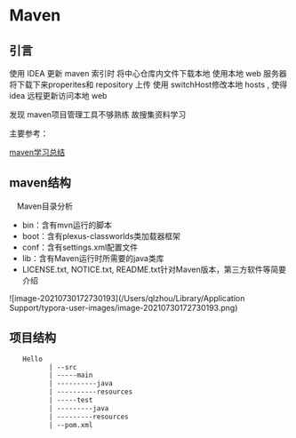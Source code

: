 

# Maven

## 引言

使用 IDEA 更新 maven 索引时 将中心仓库内文件下载本地 使用本地 web 服务器将下载下来properites和 repository 上传 使用 switchHost修改本地 hosts , 使得 idea 远程更新访问本地 web

发现 maven项目管理工具不够熟练 故搜集资料学习



主要参考：

[maven学习总结](https://www.cnblogs.com/xdp-gacl/tag/Maven%E5%AD%A6%E4%B9%A0%E6%80%BB%E7%BB%93/)





## maven结构



　Maven目录分析

- bin：含有mvn运行的脚本
- boot：含有plexus-classworlds类加载器框架
- conf：含有settings.xml配置文件
- lib：含有Maven运行时所需要的java类库
- LICENSE.txt, NOTICE.txt, README.txt针对Maven版本，第三方软件等简要介绍

![image-20210730172730193](/Users/qlzhou/Library/Application Support/typora-user-images/image-20210730172730193.png)





## 项目结构

``` xml
　　Hello
　　　　　　| --src
　　　　　　| -----main
　　　　　　| ----------java
　　　　　　| ----------resources
　　　　　　| -----test
　　　　　　| ---------java
　　　　　　| ---------resources
　　　　　　| --pom.xml
```